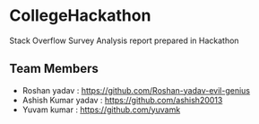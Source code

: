 # CollegeHackathon
Stack Overflow Survey Analysis report prepared in Hackathon 

## Team Members
- Roshan yadav : https://github.com/Roshan-yadav-evil-genius
- Ashish Kumar yadav : https://github.com/ashish20013
- Yuvam kumar : https://github.com/yuvamk
